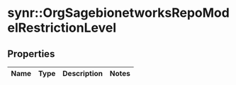 # synr::OrgSagebionetworksRepoModelRestrictionLevel


## Properties
Name | Type | Description | Notes
------------ | ------------- | ------------- | -------------


